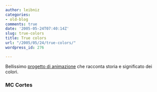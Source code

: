 ```yaml
---
author: leibniz
categories:
- old-blog
comments: true
date: '2005-05-24T07:40:14Z'
slug: true-colors
title: True colors
url: "/2005/05/24/true-colors/"
wordpress_id: 276

---
```

Bellissimo [progetto di animazione](https://www.mariaclaudiacortes.com/colors/Colors.html) che racconta storia e significato dei colori.  



### MC Cortes
